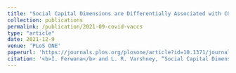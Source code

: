 ```yaml
---
title: "Social Capital Dimensions are Differentially Associated with COVID-19 Vaccinations, Masks, and Physical Distancing"
collection: publications
permalink: /publication/2021-09-covid-vaccs
type: "article"
date: 2021-12-9
venue: 'PLoS ONE'
paperurl: 'https://journals.plos.org/plosone/article?id=10.1371/journal.pone.0260818'
citation: '<b>I. Ferwana</b> and L. R. Varshney, “Social Capital Dimensions are Differentially Associated with COVID-19 Vaccinations, Masks, and Physical Distancing,” PLoS ONE, vol. 16, no. 12, e0260818, Dec. 2021'
---
```

